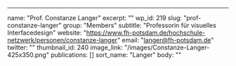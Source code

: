 ---
  name: "Prof. Constanze Langer"
  excerpt: ""
  wp_id: 219
  slug: "prof-constanze-langer"
  group: "Members"
  subtitle: "Professorin für visuelles Interfacedesign"
  website: "https://www.fh-potsdam.de/hochschule-netzwerk/personen/constanze-langer"
  email: "langer@fh-potsdam.de"
  twitter: ""
  thumbnail_id: 240
  image_link: "/images/Constanze-Langer-425x350.png"
  publications: []
  sort_name: "Langer"
  body: ""
